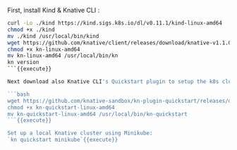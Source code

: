 First, install Kind & Knative CLI :

```bash
curl -Lo ./kind https://kind.sigs.k8s.io/dl/v0.11.1/kind-linux-amd64
chmod +x ./kind
mv ./kind /usr/local/bin/kind
wget https://github.com/knative/client/releases/download/knative-v1.1.0/kn-linux-amd64
chmod +x kn-linux-amd64
mv kn-linux-amd64 /usr/local/bin/kn
kn version
```{{execute}}

Next download also Knative CLI's Quickstart plugin to setup the k8s cluster easily :

```bash
wget https://github.com/knative-sandbox/kn-plugin-quickstart/releases/download/knative-v1.1.0/kn-quickstart-linux-amd64
chmod +x kn-quickstart-linux-amd64
mv kn-quickstart-linux-amd64 /usr/local/bin/kn-quickstart
```{{execute}}

Set up a local Knative cluster using Minikube:
`kn quickstart minikube`{{execute}}
